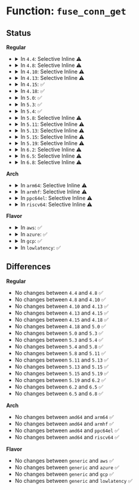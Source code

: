 # Function: <code>fuse_conn_get</code>

## Status
<b>Regular</b>
<ul>
<li>
<details>
<summary>In <code>4.4</code>: Selective Inline ⚠️</summary>

```c
struct fuse_conn *fuse_conn_get(struct fuse_conn *fc);
```

**Collision:** Unique Global

**Inline:** Selective

**Transformation:** False

**Instances:**

```
In fs/fuse/inode.c (ffffffff8131a9a0)
Location: fs/fuse/inode.c:637
Inline: True
Inline callers:
  - fs/fuse/inode.c:fuse_dev_alloc
Direct callers:
  - fs/fuse/control.c:fuse_ctl_file_conn_get
```
**Symbols:**

```
ffffffff8131a9a0-ffffffff8131a9b2: fuse_conn_get (STB_GLOBAL)
```
</details>
</li>
<li>
<details>
<summary>In <code>4.8</code>: Selective Inline ⚠️</summary>

```c
struct fuse_conn *fuse_conn_get(struct fuse_conn *fc);
```

**Collision:** Unique Global

**Inline:** Selective

**Transformation:** False

**Instances:**

```
In fs/fuse/inode.c (ffffffff8135053d)
Location: fs/fuse/inode.c:647
Inline: True
Inline callers:
  - fs/fuse/inode.c:fuse_dev_alloc
Direct callers:
  - fs/fuse/control.c:fuse_ctl_file_conn_get
```
**Symbols:**

```
ffffffff8134f470-ffffffff8134f482: fuse_conn_get (STB_GLOBAL)
```
</details>
</li>
<li>
<details>
<summary>In <code>4.10</code>: Selective Inline ⚠️</summary>

```c
struct fuse_conn *fuse_conn_get(struct fuse_conn *fc);
```

**Collision:** Unique Global

**Inline:** Selective

**Transformation:** False

**Instances:**

```
In fs/fuse/inode.c (ffffffff81365e9d)
Location: fs/fuse/inode.c:648
Inline: True
Inline callers:
  - fs/fuse/inode.c:fuse_dev_alloc
Direct callers:
  - fs/fuse/control.c:fuse_ctl_file_conn_get
```
**Symbols:**

```
ffffffff81364d90-ffffffff81364da2: fuse_conn_get (STB_GLOBAL)
```
</details>
</li>
<li>
<details>
<summary>In <code>4.13</code>: Selective Inline ⚠️</summary>

```c
struct fuse_conn *fuse_conn_get(struct fuse_conn *fc);
```

**Collision:** Unique Global

**Inline:** Selective

**Transformation:** False

**Instances:**

```
In fs/fuse/inode.c (ffffffff8137a67d)
Location: fs/fuse/inode.c:641
Inline: True
Inline callers:
  - fs/fuse/inode.c:fuse_dev_alloc
Direct callers:
  - fs/fuse/control.c:fuse_ctl_file_conn_get
```
**Symbols:**

```
ffffffff813794b0-ffffffff813794c2: fuse_conn_get (STB_GLOBAL)
```
</details>
</li>
<li>
<details>
<summary>In <code>4.15</code>: ✅</summary>

```c
struct fuse_conn *fuse_conn_get(struct fuse_conn *fc);
```

**Collision:** Unique Global

**Inline:** No

**Transformation:** False

**Instances:**

```
In fs/fuse/inode.c (ffffffff8139e350)
Location: fs/fuse/inode.c:641
Inline: False
Direct callers:
  - fs/fuse/inode.c:fuse_dev_alloc
  - fs/fuse/control.c:fuse_ctl_file_conn_get
```
**Symbols:**

```
ffffffff8139e350-ffffffff8139e368: fuse_conn_get (STB_GLOBAL)
```
</details>
</li>
<li>
<details>
<summary>In <code>4.18</code>: ✅</summary>

```c
struct fuse_conn *fuse_conn_get(struct fuse_conn *fc);
```

**Collision:** Unique Global

**Inline:** No

**Transformation:** False

**Instances:**

```
In fs/fuse/inode.c (ffffffff813cd700)
Location: fs/fuse/inode.c:644
Inline: False
Direct callers:
  - fs/fuse/inode.c:fuse_dev_alloc
  - fs/fuse/control.c:fuse_ctl_file_conn_get
```
**Symbols:**

```
ffffffff813cd700-ffffffff813cd718: fuse_conn_get (STB_GLOBAL)
```
</details>
</li>
<li>
<details>
<summary>In <code>5.0</code>: ✅</summary>

```c
struct fuse_conn *fuse_conn_get(struct fuse_conn *fc);
```

**Collision:** Unique Global

**Inline:** No

**Transformation:** False

**Instances:**

```
In fs/fuse/inode.c (ffffffff813e6ad0)
Location: fs/fuse/inode.c:647
Inline: False
Direct callers:
  - fs/fuse/inode.c:fuse_dev_alloc
  - fs/fuse/control.c:fuse_ctl_file_conn_get
```
**Symbols:**

```
ffffffff813e6ad0-ffffffff813e6ae8: fuse_conn_get (STB_GLOBAL)
```
</details>
</li>
<li>
<details>
<summary>In <code>5.3</code>: ✅</summary>

```c
struct fuse_conn *fuse_conn_get(struct fuse_conn *fc);
```

**Collision:** Unique Global

**Inline:** No

**Transformation:** False

**Instances:**

```
In fs/fuse/inode.c (ffffffff81412b00)
Location: fs/fuse/inode.c:645
Inline: False
Direct callers:
  - fs/fuse/inode.c:fuse_dev_alloc
  - fs/fuse/control.c:fuse_ctl_file_conn_get
```
**Symbols:**

```
ffffffff81412b00-ffffffff81412b18: fuse_conn_get (STB_GLOBAL)
```
</details>
</li>
<li>
<details>
<summary>In <code>5.4</code>: ✅</summary>

```c
struct fuse_conn *fuse_conn_get(struct fuse_conn *fc);
```

**Collision:** Unique Global

**Inline:** No

**Transformation:** False

**Instances:**

```
In fs/fuse/inode.c (ffffffff8142c780)
Location: fs/fuse/inode.c:647
Inline: False
Direct callers:
  - fs/fuse/inode.c:fuse_dev_install
  - fs/fuse/control.c:fuse_ctl_file_conn_get
```
**Symbols:**

```
ffffffff8142c780-ffffffff8142c798: fuse_conn_get (STB_GLOBAL)
```
</details>
</li>
<li>
<details>
<summary>In <code>5.8</code>: Selective Inline ⚠️</summary>

```c
struct fuse_conn *fuse_conn_get(struct fuse_conn *fc);
```

**Collision:** Unique Global

**Inline:** Selective

**Transformation:** False

**Instances:**

```
In fs/fuse/inode.c (ffffffff8147e0d5)
Location: fs/fuse/inode.c:662
Inline: True
Inline callers:
  - fs/fuse/inode.c:fuse_fill_super_common
Direct callers:
  - fs/fuse/control.c:fuse_conn_congestion_threshold_write
  - fs/fuse/control.c:fuse_conn_congestion_threshold_read
  - fs/fuse/control.c:fuse_conn_max_background_write
  - fs/fuse/control.c:fuse_conn_max_background_read
  - fs/fuse/control.c:fuse_conn_waiting_read
  - fs/fuse/control.c:fuse_conn_abort_write
```
**Symbols:**

```
ffffffff8147d240-ffffffff8147d298: fuse_conn_get (STB_GLOBAL)
```
</details>
</li>
<li>
<details>
<summary>In <code>5.11</code>: Selective Inline ⚠️</summary>

```c
struct fuse_conn *fuse_conn_get(struct fuse_conn *fc);
```

**Collision:** Unique Global

**Inline:** Selective

**Transformation:** False

**Instances:**

```
In fs/fuse/inode.c (ffffffff81499421)
Location: fs/fuse/inode.c:738
Inline: True
Inline callers:
  - fs/fuse/inode.c:fuse_fill_super_common
Direct callers:
  - fs/fuse/dir.c:fuse_dentry_automount
  - fs/fuse/control.c:fuse_conn_congestion_threshold_write
  - fs/fuse/control.c:fuse_conn_congestion_threshold_read
  - fs/fuse/control.c:fuse_conn_max_background_write
  - fs/fuse/control.c:fuse_conn_max_background_read
  - fs/fuse/control.c:fuse_conn_waiting_read
  - fs/fuse/control.c:fuse_conn_abort_write
```
**Symbols:**

```
ffffffff81498450-ffffffff814984a8: fuse_conn_get (STB_GLOBAL)
```
</details>
</li>
<li>
<details>
<summary>In <code>5.13</code>: Selective Inline ⚠️</summary>

```c
struct fuse_conn *fuse_conn_get(struct fuse_conn *fc);
```

**Collision:** Unique Global

**Inline:** Selective

**Transformation:** False

**Instances:**

```
In fs/fuse/inode.c (ffffffff8149e661)
Location: fs/fuse/inode.c:778
Inline: True
Inline callers:
  - fs/fuse/inode.c:fuse_fill_super_common
Direct callers:
  - fs/fuse/dir.c:fuse_dentry_automount
  - fs/fuse/control.c:fuse_conn_congestion_threshold_write
  - fs/fuse/control.c:fuse_conn_congestion_threshold_read
  - fs/fuse/control.c:fuse_conn_max_background_write
  - fs/fuse/control.c:fuse_conn_max_background_read
  - fs/fuse/control.c:fuse_conn_waiting_read
  - fs/fuse/control.c:fuse_conn_abort_write
```
**Symbols:**

```
ffffffff8149d680-ffffffff8149d6d8: fuse_conn_get (STB_GLOBAL)
```
</details>
</li>
<li>
<details>
<summary>In <code>5.15</code>: Selective Inline ⚠️</summary>

```c
struct fuse_conn *fuse_conn_get(struct fuse_conn *fc);
```

**Collision:** Unique Global

**Inline:** Selective

**Transformation:** False

**Instances:**

```
In fs/fuse/inode.c (ffffffff814f6991)
Location: fs/fuse/inode.c:831
Inline: True
Inline callers:
  - fs/fuse/inode.c:fuse_fill_super_common
  - fs/fuse/inode.c:fuse_get_tree_submount
Direct callers:
  - fs/fuse/control.c:fuse_conn_congestion_threshold_write
  - fs/fuse/control.c:fuse_conn_congestion_threshold_read
  - fs/fuse/control.c:fuse_conn_max_background_write
  - fs/fuse/control.c:fuse_conn_max_background_read
  - fs/fuse/control.c:fuse_conn_waiting_read
  - fs/fuse/control.c:fuse_conn_abort_write
```
**Symbols:**

```
ffffffff814f51a0-ffffffff814f51f8: fuse_conn_get (STB_GLOBAL)
```
</details>
</li>
<li>
<details>
<summary>In <code>5.19</code>: Selective Inline ⚠️</summary>

```c
struct fuse_conn *fuse_conn_get(struct fuse_conn *fc);
```

**Collision:** Unique Global

**Inline:** Selective

**Transformation:** False

**Instances:**

```
In fs/fuse/inode.c (ffffffff815867ce)
Location: fs/fuse/inode.c:873
Inline: True
Inline callers:
  - fs/fuse/inode.c:fuse_fill_super_common
  - fs/fuse/inode.c:fuse_get_tree_submount
Direct callers:
  - fs/fuse/control.c:fuse_conn_congestion_threshold_write
  - fs/fuse/control.c:fuse_conn_congestion_threshold_read
  - fs/fuse/control.c:fuse_conn_max_background_write
  - fs/fuse/control.c:fuse_conn_max_background_read
  - fs/fuse/control.c:fuse_conn_waiting_read
  - fs/fuse/control.c:fuse_conn_abort_write
```
**Symbols:**

```
ffffffff815850f0-ffffffff81585163: fuse_conn_get (STB_GLOBAL)
```
</details>
</li>
<li>
<details>
<summary>In <code>6.2</code>: Selective Inline ⚠️</summary>

```c
struct fuse_conn *fuse_conn_get(struct fuse_conn *fc);
```

**Collision:** Unique Global

**Inline:** Selective

**Transformation:** False

**Instances:**

```
In fs/fuse/inode.c (ffffffff8162ca46)
Location: fs/fuse/inode.c:886
Inline: True
Inline callers:
  - fs/fuse/inode.c:fuse_fill_super_common
  - fs/fuse/inode.c:fuse_get_tree_submount
Direct callers:
  - fs/fuse/control.c:fuse_conn_congestion_threshold_write
  - fs/fuse/control.c:fuse_conn_congestion_threshold_read
  - fs/fuse/control.c:fuse_conn_max_background_write
  - fs/fuse/control.c:fuse_conn_max_background_read
  - fs/fuse/control.c:fuse_conn_waiting_read
  - fs/fuse/control.c:fuse_conn_abort_write
```
**Symbols:**

```
ffffffff8162b2c0-ffffffff8162b333: fuse_conn_get (STB_GLOBAL)
```
</details>
</li>
<li>
<details>
<summary>In <code>6.5</code>: Selective Inline ⚠️</summary>

```c
struct fuse_conn *fuse_conn_get(struct fuse_conn *fc);
```

**Collision:** Unique Global

**Inline:** Selective

**Transformation:** False

**Instances:**

```
In fs/fuse/inode.c (ffffffff81664c7b)
Location: fs/fuse/inode.c:886
Inline: True
Inline callers:
  - fs/fuse/inode.c:fuse_fill_super_common
  - fs/fuse/inode.c:fuse_get_tree_submount
Direct callers:
  - fs/fuse/control.c:fuse_conn_congestion_threshold_write
  - fs/fuse/control.c:fuse_conn_congestion_threshold_read
  - fs/fuse/control.c:fuse_conn_max_background_write
  - fs/fuse/control.c:fuse_conn_max_background_read
  - fs/fuse/control.c:fuse_conn_waiting_read
  - fs/fuse/control.c:fuse_conn_abort_write
```
**Symbols:**

```
ffffffff816634f0-ffffffff81663563: fuse_conn_get (STB_GLOBAL)
```
</details>
</li>
<li>
<details>
<summary>In <code>6.8</code>: Selective Inline ⚠️</summary>

```c
struct fuse_conn *fuse_conn_get(struct fuse_conn *fc);
```

**Collision:** Unique Global

**Inline:** Selective

**Transformation:** False

**Instances:**

```
In fs/fuse/inode.c (ffffffff8169ef74)
Location: fs/fuse/inode.c:962
Inline: True
Inline callers:
  - fs/fuse/inode.c:fuse_fill_super_common
  - fs/fuse/inode.c:fuse_get_tree_submount
Direct callers:
  - fs/fuse/control.c:fuse_conn_congestion_threshold_write
  - fs/fuse/control.c:fuse_conn_congestion_threshold_read
  - fs/fuse/control.c:fuse_conn_max_background_write
  - fs/fuse/control.c:fuse_conn_max_background_read
  - fs/fuse/control.c:fuse_conn_waiting_read
  - fs/fuse/control.c:fuse_conn_abort_write
```
**Symbols:**

```
ffffffff8169d5e0-ffffffff8169d653: fuse_conn_get (STB_GLOBAL)
```
</details>
</li>
</ul>
<b>Arch</b>
<ul>
<li>
<details>
<summary>In <code>arm64</code>: Selective Inline ⚠️</summary>

```c
struct fuse_conn *fuse_conn_get(struct fuse_conn *fc);
```

**Collision:** Unique Global

**Inline:** Selective

**Transformation:** False

**Instances:**

```
In fs/fuse/inode.c (ffff80001051222c)
Location: fs/fuse/inode.c:647
Inline: True
Inline callers:
  - fs/fuse/inode.c:fuse_dev_install
Direct callers:
  - fs/fuse/control.c:fuse_ctl_file_conn_get
```
**Symbols:**

```
ffff800010510db0-ffff800010510de0: fuse_conn_get (STB_GLOBAL)
```
</details>
</li>
<li>
<details>
<summary>In <code>armhf</code>: Selective Inline ⚠️</summary>

```c
struct fuse_conn *fuse_conn_get(struct fuse_conn *fc);
```

**Collision:** Unique Global

**Inline:** Selective

**Transformation:** False

**Instances:**

```
In fs/fuse/inode.c (c06cc1a0)
Location: fs/fuse/inode.c:647
Inline: True
Inline callers:
  - fs/fuse/inode.c:fuse_dev_install
Direct callers:
  - fs/fuse/control.c:fuse_ctl_file_conn_get
```
**Symbols:**

```
c06cc164-c06cc18c: fuse_conn_get (STB_GLOBAL)
```
</details>
</li>
<li>
<details>
<summary>In <code>ppc64el</code>: Selective Inline ⚠️</summary>

```c
struct fuse_conn *fuse_conn_get(struct fuse_conn *fc);
```

**Collision:** Unique Global

**Inline:** Selective

**Transformation:** False

**Instances:**

```
In fs/fuse/inode.c (c000000000658224)
Location: fs/fuse/inode.c:647
Inline: True
Inline callers:
  - fs/fuse/inode.c:fuse_dev_install
Direct callers:
  - fs/fuse/control.c:fuse_ctl_file_conn_get
```
**Symbols:**

```
c000000000658130-c000000000658150: fuse_conn_get (STB_GLOBAL)
```
</details>
</li>
<li>
<details>
<summary>In <code>riscv64</code>: Selective Inline ⚠️</summary>

```c
struct fuse_conn *fuse_conn_get(struct fuse_conn *fc);
```

**Collision:** Unique Global

**Inline:** Selective

**Transformation:** False

**Instances:**

```
In fs/fuse/inode.c (ffffffe00037c42e)
Location: fs/fuse/inode.c:647
Inline: True
Inline callers:
  - fs/fuse/inode.c:fuse_dev_install
Direct callers:
  - fs/fuse/control.c:fuse_ctl_file_conn_get
```
**Symbols:**

```
ffffffe00037aeec-ffffffe00037af18: fuse_conn_get (STB_GLOBAL)
```
</details>
</li>
</ul>
<b>Flavor</b>
<ul>
<li>
<details>
<summary>In <code>aws</code>: ✅</summary>

```c
struct fuse_conn *fuse_conn_get(struct fuse_conn *fc);
```

**Collision:** Unique Global

**Inline:** No

**Transformation:** False

**Instances:**

```
In fs/fuse/inode.c (ffffffff81424d60)
Location: fs/fuse/inode.c:647
Inline: False
Direct callers:
  - fs/fuse/inode.c:fuse_dev_install
  - fs/fuse/control.c:fuse_ctl_file_conn_get
```
**Symbols:**

```
ffffffff81424d60-ffffffff81424d78: fuse_conn_get (STB_GLOBAL)
```
</details>
</li>
<li>
<details>
<summary>In <code>azure</code>: ✅</summary>

```c
struct fuse_conn *fuse_conn_get(struct fuse_conn *fc);
```

**Collision:** Unique Global

**Inline:** No

**Transformation:** False

**Instances:**

```
In fs/fuse/inode.c (ffffffff814157e0)
Location: fs/fuse/inode.c:647
Inline: False
Direct callers:
  - fs/fuse/inode.c:fuse_dev_install
  - fs/fuse/control.c:fuse_ctl_file_conn_get
```
**Symbols:**

```
ffffffff814157e0-ffffffff814157f8: fuse_conn_get (STB_GLOBAL)
```
</details>
</li>
<li>
<details>
<summary>In <code>gcp</code>: ✅</summary>

```c
struct fuse_conn *fuse_conn_get(struct fuse_conn *fc);
```

**Collision:** Unique Global

**Inline:** No

**Transformation:** False

**Instances:**

```
In fs/fuse/inode.c (ffffffff81420f00)
Location: fs/fuse/inode.c:647
Inline: False
Direct callers:
  - fs/fuse/inode.c:fuse_dev_install
  - fs/fuse/control.c:fuse_ctl_file_conn_get
```
**Symbols:**

```
ffffffff81420f00-ffffffff81420f18: fuse_conn_get (STB_GLOBAL)
```
</details>
</li>
<li>
<details>
<summary>In <code>lowlatency</code>: ✅</summary>

```c
struct fuse_conn *fuse_conn_get(struct fuse_conn *fc);
```

**Collision:** Unique Global

**Inline:** No

**Transformation:** False

**Instances:**

```
In fs/fuse/inode.c (ffffffff81437d20)
Location: fs/fuse/inode.c:647
Inline: False
Direct callers:
  - fs/fuse/inode.c:fuse_dev_install
  - fs/fuse/control.c:fuse_ctl_file_conn_get
```
**Symbols:**

```
ffffffff81437d20-ffffffff81437d38: fuse_conn_get (STB_GLOBAL)
```
</details>
</li>
</ul>

## Differences
<b>Regular</b>
<ul>
<li>
No changes between <code>4.4</code> and <code>4.8</code> ✅
</li>
<li>
No changes between <code>4.8</code> and <code>4.10</code> ✅
</li>
<li>
No changes between <code>4.10</code> and <code>4.13</code> ✅
</li>
<li>
No changes between <code>4.13</code> and <code>4.15</code> ✅
</li>
<li>
No changes between <code>4.15</code> and <code>4.18</code> ✅
</li>
<li>
No changes between <code>4.18</code> and <code>5.0</code> ✅
</li>
<li>
No changes between <code>5.0</code> and <code>5.3</code> ✅
</li>
<li>
No changes between <code>5.3</code> and <code>5.4</code> ✅
</li>
<li>
No changes between <code>5.4</code> and <code>5.8</code> ✅
</li>
<li>
No changes between <code>5.8</code> and <code>5.11</code> ✅
</li>
<li>
No changes between <code>5.11</code> and <code>5.13</code> ✅
</li>
<li>
No changes between <code>5.13</code> and <code>5.15</code> ✅
</li>
<li>
No changes between <code>5.15</code> and <code>5.19</code> ✅
</li>
<li>
No changes between <code>5.19</code> and <code>6.2</code> ✅
</li>
<li>
No changes between <code>6.2</code> and <code>6.5</code> ✅
</li>
<li>
No changes between <code>6.5</code> and <code>6.8</code> ✅
</li>
</ul>
<b>Arch</b>
<ul>
<li>
No changes between <code>amd64</code> and <code>arm64</code> ✅
</li>
<li>
No changes between <code>amd64</code> and <code>armhf</code> ✅
</li>
<li>
No changes between <code>amd64</code> and <code>ppc64el</code> ✅
</li>
<li>
No changes between <code>amd64</code> and <code>riscv64</code> ✅
</li>
</ul>
<b>Flavor</b>
<ul>
<li>
No changes between <code>generic</code> and <code>aws</code> ✅
</li>
<li>
No changes between <code>generic</code> and <code>azure</code> ✅
</li>
<li>
No changes between <code>generic</code> and <code>gcp</code> ✅
</li>
<li>
No changes between <code>generic</code> and <code>lowlatency</code> ✅
</li>
</ul>
